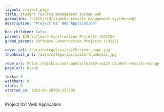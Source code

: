 ```yaml
---
layout: project_page
title: student results management system web
permalink: /co225/e19/student-results-management-system-web/
description: "Project 02: Web Application"

has_children: false
parent: E19 Software Construction Projects (CO225)
grand_parent: Software Construction Projects (CO225)

cover_url: /data/categories/co225/cover_page.jpg
thumbnail_url: /data/categories/co225/thumbnail.jpg

repo_url: https://github.com/cepdnaclk/e19-co225-student-results-management-system-web
page_url: blank

forks: 0
watchers: 0
stars: 0
started_on: 2023-05-26T03:53:50Z
---
```

Project 02: Web Application


